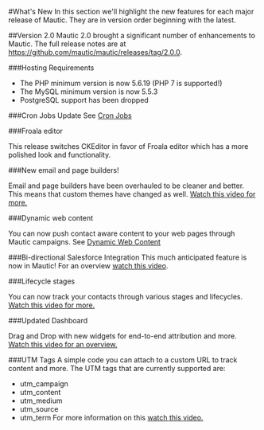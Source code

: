 #What's New
In this section we'll highlight the new features for each major release of Mautic.  They are in version order beginning with the latest.

##Version 2.0
Mautic 2.0 brought a significant number of enhancements to Mautic.  The full release notes are at https://github.com/mautic/mautic/releases/tag/2.0.0.

###Hosting Requirements
- The PHP minimum version is now 5.6.19 (PHP 7 is supported!)
- The MySQL minimum version is now 5.5.3
- PostgreSQL support has been dropped

###Cron Jobs Update
See [Cron Jobs](./../setup/cron_jobs.html)

###Froala editor

This release switches CKEditor in favor of Froala editor which has a more polished look and functionality. 

###New email and page builders!

Email and page builders have been overhauled to be cleaner and better. This means that custom themes have changed as well.
[Watch this video for more.](https://mautic.wistia.com/medias/vtdlpc365u)

###Dynamic web content

You can now push contact aware content to your web pages through Mautic campaigns.  See [Dynamic Web Content](./../dwc/index.html)

###Bi-directional Salesforce Integration
This much anticipated feature is now in Mautic!  For an overview [watch this video](https://mautic.wistia.com/medias/4631xkjcw8).

###Lifecycle stages

You can now track your contacts through various stages and lifecycles. 
[Watch this video for more.](https://mautic.wistia.com/medias/ourd9qpfhy)

###Updated Dashboard

Drag and Drop with new widgets for end-to-end attribution and more.
[Watch this video for an overview.](https://mautic.wistia.com/medias/qzoqsqko12)

###UTM Tags
A simple code you can attach to a custom URL to track content and more.  The UTM tags that are currently supported are:
- utm_campaign
- utm_content
- utm_medium
- utm_source
- utm_term
For more information on this [watch this video.](https://mautic.wistia.com/medias/vmqohgece0)
